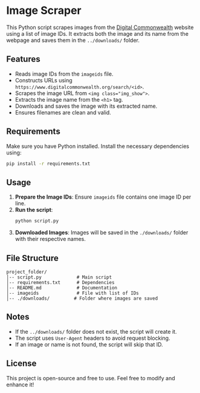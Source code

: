 # Image Scraper

This Python script scrapes images from the [Digital Commonwealth](https://www.digitalcommonwealth.org) website using a list of image IDs. It extracts both the image and its name from the webpage and saves them in the `../downloads/` folder.

## Features
- Reads image IDs from the `imageids` file.
- Constructs URLs using `https://www.digitalcommonwealth.org/search/<id>`.
- Scrapes the image URL from `<img class="img_show">`.
- Extracts the image name from the `<h1>` tag.
- Downloads and saves the image with its extracted name.
- Ensures filenames are clean and valid.

## Requirements

Make sure you have Python installed. Install the necessary dependencies using:
```sh
pip install -r requirements.txt
```

## Usage

1. **Prepare the Image IDs**: Ensure `imageids` file contains one image ID per line.
2. **Run the script**:
   ```sh
   python script.py
   ```
3. **Downloaded Images**: Images will be saved in the `./downloads/` folder with their respective names.

## File Structure
```
project_folder/
│-- script.py             # Main script
│-- requirements.txt      # Dependencies
│-- README.md             # Documentation
│-- imageids              # File with list of IDs
│-- ./downloads/         # Folder where images are saved
```

## Notes
- If the `../downloads/` folder does not exist, the script will create it.
- The script uses `User-Agent` headers to avoid request blocking.
- If an image or name is not found, the script will skip that ID.

## License
This project is open-source and free to use. Feel free to modify and enhance it!

